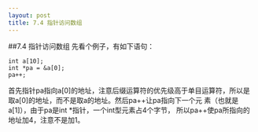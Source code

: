 ```yaml
---
layout: post
title: 7.4 指针访问数组
---
```


##7.4 指针访问数组
先看个例子，有如下语句：

    int a[10];
    int *pa = &a[0];
    pa++;

首先指针pa指向a[0]的地址，注意后缀运算符的优先级高于单目运算符，所以是取a[0]的地址，而不是取a的地址。然后pa++让pa指向下一个元 素（也就是a[1]），由于pa是int \*指针，一个int型元素占4个字节， 所以pa++使pa所指向的地址加4，注意不是加1。
